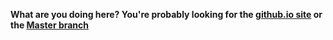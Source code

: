 **What are you doing here? You're probably looking for the [github.io site](http://duckness.github.io/orbital-team-L/) or the [Master branch](https://github.com/duckness/orbital-team-L/)**
